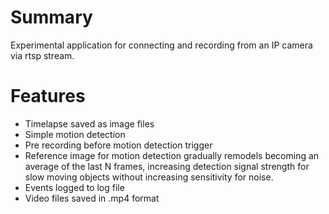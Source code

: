 # Summary
Experimental application for connecting and recording from an IP camera via rtsp stream.

# Features
- Timelapse saved as image files
- Simple motion detection
- Pre recording before motion detection trigger
- Reference image for motion detection gradually remodels becoming an average of the last N frames, increasing detection signal strength for slow moving objects without increasing sensitivity for noise.
- Events logged to log file
- Video files saved in .mp4 format
